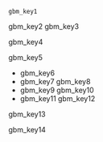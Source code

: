 ```ngMeta
gbm_key1
```

gbm_key2
gbm_key3


gbm_key4



gbm_key5
- gbm_key6
- gbm_key7
gbm_key8
- gbm_key9
gbm_key10
- gbm_key11
gbm_key12


gbm_key13



gbm_key14
